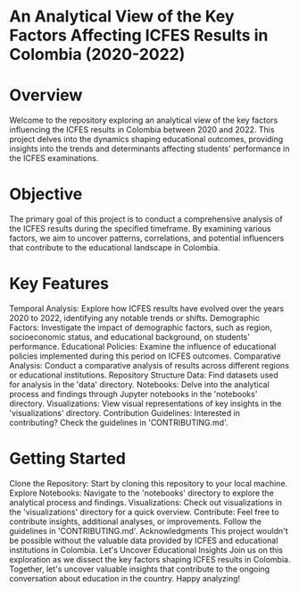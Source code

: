 # An Analytical View of the Key Factors Affecting ICFES Results in Colombia (2020-2022)
# Overview
Welcome to the repository exploring an analytical view of the key factors influencing the ICFES results in Colombia between 2020 and 2022. This project delves into the dynamics shaping educational outcomes, providing insights into the trends and determinants affecting students' performance in the ICFES examinations.

# Objective
The primary goal of this project is to conduct a comprehensive analysis of the ICFES results during the specified timeframe. By examining various factors, we aim to uncover patterns, correlations, and potential influencers that contribute to the educational landscape in Colombia.

# Key Features
Temporal Analysis: Explore how ICFES results have evolved over the years 2020 to 2022, identifying any notable trends or shifts.
Demographic Factors: Investigate the impact of demographic factors, such as region, socioeconomic status, and educational background, on students' performance.
Educational Policies: Examine the influence of educational policies implemented during this period on ICFES outcomes.
Comparative Analysis: Conduct a comparative analysis of results across different regions or educational institutions.
Repository Structure
Data: Find datasets used for analysis in the 'data' directory.
Notebooks: Delve into the analytical process and findings through Jupyter notebooks in the 'notebooks' directory.
Visualizations: View visual representations of key insights in the 'visualizations' directory.
Contribution Guidelines: Interested in contributing? Check the guidelines in 'CONTRIBUTING.md'.
# Getting Started
Clone the Repository: Start by cloning this repository to your local machine.
Explore Notebooks: Navigate to the 'notebooks' directory to explore the analytical process and findings.
Visualizations: Check out visualizations in the 'visualizations' directory for a quick overview.
Contribute: Feel free to contribute insights, additional analyses, or improvements. Follow the guidelines in 'CONTRIBUTING.md'.
Acknowledgments
This project wouldn't be possible without the valuable data provided by ICFES and educational institutions in Colombia.
Let's Uncover Educational Insights
Join us on this exploration as we dissect the key factors shaping ICFES results in Colombia. Together, let's uncover valuable insights that contribute to the ongoing conversation about education in the country. Happy analyzing!

